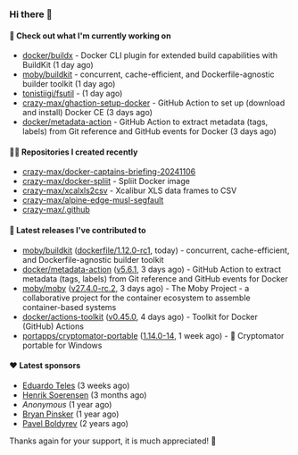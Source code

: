 ### Hi there 👋

#### 👷 Check out what I'm currently working on

- [docker/buildx](https://github.com/docker/buildx) - Docker CLI plugin for extended build capabilities with BuildKit (1 day ago)
- [moby/buildkit](https://github.com/moby/buildkit) - concurrent, cache-efficient, and Dockerfile-agnostic builder toolkit (1 day ago)
- [tonistiigi/fsutil](https://github.com/tonistiigi/fsutil) -  (1 day ago)
- [crazy-max/ghaction-setup-docker](https://github.com/crazy-max/ghaction-setup-docker) - GitHub Action to set up (download and install) Docker CE (3 days ago)
- [docker/metadata-action](https://github.com/docker/metadata-action) - GitHub Action to extract metadata (tags, labels) from Git reference and GitHub events for Docker (3 days ago)

#### 👨‍💻 Repositories I created recently

- [crazy-max/docker-captains-briefing-20241106](https://github.com/crazy-max/docker-captains-briefing-20241106)
- [crazy-max/docker-spliit](https://github.com/crazy-max/docker-spliit) - Spliit Docker image
- [crazy-max/xcalxls2csv](https://github.com/crazy-max/xcalxls2csv) - Xcalibur XLS data frames to CSV
- [crazy-max/alpine-edge-musl-segfault](https://github.com/crazy-max/alpine-edge-musl-segfault)
- [crazy-max/.github](https://github.com/crazy-max/.github)

#### 🚀 Latest releases I've contributed to

- [moby/buildkit](https://github.com/moby/buildkit) ([dockerfile/1.12.0-rc1](https://github.com/moby/buildkit/releases/tag/dockerfile/1.12.0-rc1), today) - concurrent, cache-efficient, and Dockerfile-agnostic builder toolkit
- [docker/metadata-action](https://github.com/docker/metadata-action) ([v5.6.1](https://github.com/docker/metadata-action/releases/tag/v5.6.1), 3 days ago) - GitHub Action to extract metadata (tags, labels) from Git reference and GitHub events for Docker
- [moby/moby](https://github.com/moby/moby) ([v27.4.0-rc.2](https://github.com/moby/moby/releases/tag/v27.4.0-rc.2), 3 days ago) - The Moby Project - a collaborative project for the container ecosystem to assemble container-based systems
- [docker/actions-toolkit](https://github.com/docker/actions-toolkit) ([v0.45.0](https://github.com/docker/actions-toolkit/releases/tag/v0.45.0), 4 days ago) - Toolkit for Docker (GitHub) Actions
- [portapps/cryptomator-portable](https://github.com/portapps/cryptomator-portable) ([1.14.0-14](https://github.com/portapps/cryptomator-portable/releases/tag/1.14.0-14), 1 week ago) - 🚀 Cryptomator portable for Windows

#### ❤️ Latest sponsors
- [Eduardo Teles](https://github.com/eduardoteles17) (3 weeks ago)
- [Henrik Soerensen](https://github.com/hsoerensen) (3 months ago)
- _Anonymous_ (1 year ago)
- [Bryan Pinsker](https://github.com/BryanPinsker) (1 year ago)
- [Pavel Boldyrev](https://github.com/bpg) (2 years ago)

Thanks again for your support, it is much appreciated! 🙏
